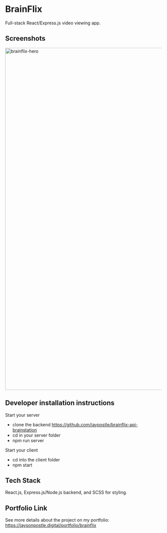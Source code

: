 # BrainFlix
Full-stack React/Express.js video viewing app.

## Screenshots
<img width="1102" alt="brainflix-hero" src="https://user-images.githubusercontent.com/50502972/214372464-5b9a594a-a40a-419d-aa7a-6046e1b54b43.png">


## Developer installation instructions

Start your server
- clone the backend https://github.com/jaypostle/brainflix-api-brainstation
- cd in your server folder
- npm run server


Start your client
- cd into the client folder
- npm start


## Tech Stack
React.js, Express.js/Node.js backend, and SCSS for styling.


## Portfolio Link
See more details about the project on my portfolio:
https://jaysonpostle.digital/portfolio/brainflix
